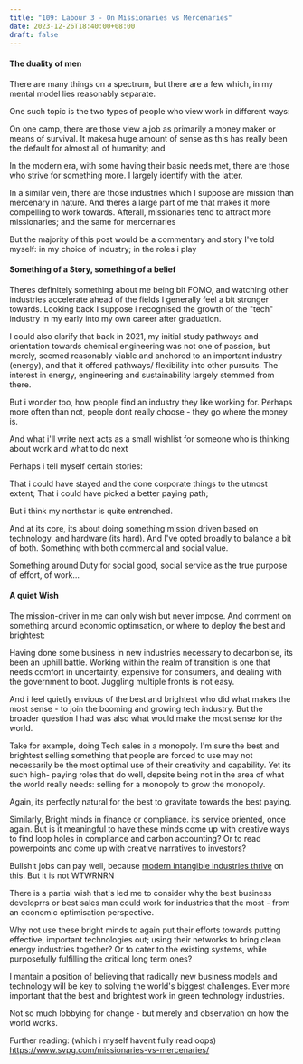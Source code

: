 ```yaml
---
title: "109: Labour 3 - On Missionaries vs Mercenaries"
date: 2023-12-26T18:40:00+08:00
draft: false
---
```


#### The duality of men

There are many things on a spectrum, but there are a few which, in my mental model lies reasonably separate.

One such topic is the two types of people who view work in different ways:

On one camp, there are those view a job as primarily a money maker or means of survival. It makesa huge amount of sense as this has really been the default for almost all of humanity; and

In the modern era, with some having their basic needs met, there are those who strive for something more.
I largely identify with the latter.

In a similar vein, there are those industries which I suppose are mission than mercenary in nature. And theres a large part of me that makes it more compelling to work towards. Afterall, missionaries tend to attract more missionaries; and the same for mercernaries

But the majority of this post would be a commentary and story I've told myself: in my choice of industry; in the roles i play 

#### Something of a Story, something of a belief

Theres definitely something about me being bit FOMO, and watching other industries accelerate ahead of the fields I generally feel a bit stronger towards. 
Looking back I suppose i recognised the growth of the "tech" industry in my early into my own career after graduation. 

I could also clarify that back in 2021, my initial study pathways and orientation towards chemical engineering was not one of passion, but merely, seemed reasonably viable and anchored to an important industry (energy), and that it offered pathways/ flexibility into other pursuits. The interest in energy, engineering and sustainability largely stemmed from there.

But i wonder too, how people find an industry they like working for. Perhaps more often than not, people dont really choose -  they go where the money is.

And what i'll write next acts as a small wishlist for someone who is thinking about work and what to do next

Perhaps i tell myself certain stories:

That i could have stayed and the done corporate things to the utmost extent;
That i could have picked a better paying path;

But i think my northstar is quite entrenched. 

And at its core, its about doing something mission driven based on technology. and hardware (its hard). And I've opted broadly to balance a bit of both. Something with both commercial and social value.  

Something around Duty for social good, social service as the true purpose of effort, of work...

#### A quiet Wish
The mission-driver in me can only wish but never impose. And comment on something around economic optimsation, or where to deploy the best and brightest:

Having done some business in new industries necessary to decarbonise, its been an uphill battle. Working within the realm of transition is one that needs comfort in uncertainty, expensive for consumers, and dealing with the government to boot. Juggling multiple fronts is not easy. 

And i feel quietly envious of the best and brightest who did what makes the most sense - to join the booming and growing tech industry. But the broader question I had was also what would make the most sense for the world.

Take for example, doing Tech sales in a monopoly. 
I'm sure the best and brightest selling something that people are forced to use may not necessarily be the most optimal use of their creativity and capability.  Yet its such high- paying roles that do well, depsite being not in the area of what the world really needs: selling for a monopoly to grow the monopoly.

Again, its perfectly natural for the best to gravitate towards the best paying.

Similarly, Bright minds in finance or compliance. its service oriented, once again. But is it meaningful to have these minds come up with creative ways to find loop holes in compliance and carbon accounting? Or to read powerpoints and come up with creative narratives to investors?

Bullshit jobs can pay well, because [modern intangible industries thrive](https://www.makwaijun.com/blog/post43/) on this. But it is not WTWRNRN

There is a partial wish that's led me to consider why the best business developrrs or best sales man could work for industries that the most - from an economic optimisation perspective.

Why not use these bright minds to again  put their efforts towards putting effective, important technologies out; using their networks to bring clean energy industries together? Or to cater to the existing systems, while purposefully fulfilling the critical long term ones? 

I mantain a position of believing that radically new business models and technology will be key to solving the world's biggest challenges. Ever more important that the best and brightest work in green technology industries. 

Not so much lobbying for change - but merely and observation on how the world works. 

Further reading: 
(which i myself havent fully read oops)
https://www.svpg.com/missionaries-vs-mercenaries/
